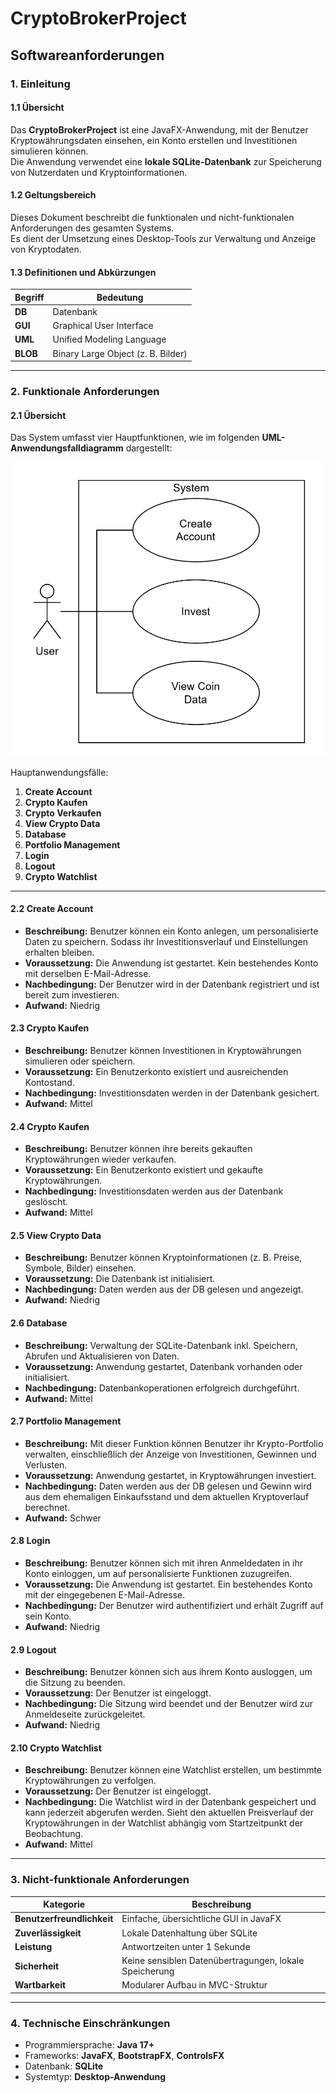 # CryptoBrokerProject

## Softwareanforderungen

### 1. Einleitung

#### 1.1 Übersicht

Das **CryptoBrokerProject** ist eine JavaFX-Anwendung, mit der Benutzer Kryptowährungsdaten einsehen, ein Konto erstellen und Investitionen simulieren können.  
Die Anwendung verwendet eine **lokale SQLite-Datenbank** zur Speicherung von Nutzerdaten und Kryptoinformationen.  

#### 1.2 Geltungsbereich

Dieses Dokument beschreibt die funktionalen und nicht-funktionalen Anforderungen des gesamten Systems.  
Es dient der Umsetzung eines Desktop-Tools zur Verwaltung und Anzeige von Kryptodaten.

#### 1.3 Definitionen und Abkürzungen

| Begriff | Bedeutung |
|----------|------------|
| **DB** | Datenbank |
| **GUI** | Graphical User Interface |
| **UML** | Unified Modeling Language |
| **BLOB** | Binary Large Object (z. B. Bilder) |

---

### 2. Funktionale Anforderungen

#### 2.1 Übersicht

Das System umfasst vier Hauptfunktionen, wie im folgenden **UML-Anwendungsfalldiagramm** dargestellt:

![UML Use Case Diagram](UML/UML-UseCase.png "UML Use Case Diagram")

Hauptanwendungsfälle:

1. **Create Account**  
2. **Crypto Kaufen**  
3. **Crypto Verkaufen**
4. **View Crypto Data**  
5. **Database**
6. **Portfolio Management**
7. **Login**
8. **Logout**
9. **Crypto Watchlist**

---

#### 2.2 Create Account

- **Beschreibung:** Benutzer können ein Konto anlegen, um personalisierte Daten zu speichern. Sodass ihr Investitionsverlauf und Einstellungen erhalten bleiben.
- **Voraussetzung:** Die Anwendung ist gestartet. Kein bestehendes Konto mit derselben E-Mail-Adresse.
- **Nachbedingung:** Der Benutzer wird in der Datenbank registriert und ist bereit zum investieren.
- **Aufwand:** Niedrig  

#### 2.3 Crypto Kaufen

- **Beschreibung:** Benutzer können Investitionen in Kryptowährungen simulieren oder speichern.
- **Voraussetzung:** Ein Benutzerkonto existiert und ausreichenden Kontostand.  
- **Nachbedingung:** Investitionsdaten werden in der Datenbank gesichert.  
- **Aufwand:** Mittel  

#### 2.4 Crypto Kaufen

- **Beschreibung:** Benutzer können ihre bereits gekauften Kryptowährungen wieder verkaufen.
- **Voraussetzung:** Ein Benutzerkonto existiert und gekaufte Kryptowährungen.
- **Nachbedingung:** Investitionsdaten werden aus der Datenbank geslöscht.
- **Aufwand:** Mittel

#### 2.5 View Crypto Data

- **Beschreibung:** Benutzer können Kryptoinformationen (z. B. Preise, Symbole, Bilder) einsehen.  
- **Voraussetzung:** Die Datenbank ist initialisiert.  
- **Nachbedingung:** Daten werden aus der DB gelesen und angezeigt.  
- **Aufwand:** Niedrig  

#### 2.6 Database

- **Beschreibung:** Verwaltung der SQLite-Datenbank inkl. Speichern, Abrufen und Aktualisieren von Daten.  
- **Voraussetzung:** Anwendung gestartet, Datenbank vorhanden oder initialisiert.  
- **Nachbedingung:** Datenbankoperationen erfolgreich durchgeführt.  
- **Aufwand:** Mittel  

#### 2.7 Portfolio Management

- **Beschreibung:** Mit dieser Funktion können Benutzer ihr Krypto-Portfolio verwalten, einschließlich der Anzeige von Investitionen, Gewinnen und Verlusten.
- **Voraussetzung:** Anwendung gestartet, in Kryptowährungen investiert.
- **Nachbedingung:** Daten werden aus der DB gelesen und Gewinn wird aus dem ehemaligen Einkaufsstand und dem aktuellen Kryptoverlauf berechnet.
- **Aufwand:** Schwer

#### 2.8 Login
- **Beschreibung:** Benutzer können sich mit ihren Anmeldedaten in ihr Konto einloggen, um auf personalisierte Funktionen zuzugreifen.
- **Voraussetzung:** Die Anwendung ist gestartet. Ein bestehendes Konto mit der eingegebenen E-Mail-Adresse.
- **Nachbedingung:** Der Benutzer wird authentifiziert und erhält Zugriff auf sein Konto.
- **Aufwand:** Niedrig

#### 2.9 Logout
- **Beschreibung:** Benutzer können sich aus ihrem Konto ausloggen, um die Sitzung zu beenden.
- **Voraussetzung:** Der Benutzer ist eingeloggt.
- **Nachbedingung:** Die Sitzung wird beendet und der Benutzer wird zur Anmeldeseite zurückgeleitet.
- **Aufwand:** Niedrig

#### 2.10 Crypto Watchlist
- **Beschreibung:** Benutzer können eine Watchlist erstellen, um bestimmte Kryptowährungen zu verfolgen.
- **Voraussetzung:** Der Benutzer ist eingeloggt.
- **Nachbedingung:** Die Watchlist wird in der Datenbank gespeichert und kann jederzeit abgerufen werden. Sieht den aktuellen Preisverlauf der Kryptowährungen in der Watchlist abhängig vom Startzeitpunkt der Beobachtung.
- **Aufwand:** Mittel

---

### 3. Nicht-funktionale Anforderungen

| Kategorie | Beschreibung |
|------------|--------------|
| **Benutzerfreundlichkeit** | Einfache, übersichtliche GUI in JavaFX |
| **Zuverlässigkeit** | Lokale Datenhaltung über SQLite |
| **Leistung** | Antwortzeiten unter 1 Sekunde |
| **Sicherheit** | Keine sensiblen Datenübertragungen, lokale Speicherung |
| **Wartbarkeit** | Modularer Aufbau in MVC-Struktur |

---

### 4. Technische Einschränkungen

- Programmiersprache: **Java 17+**  
- Frameworks: **JavaFX**, **BootstrapFX**, **ControlsFX**  
- Datenbank: **SQLite**  
- Systemtyp: **Desktop-Anwendung**
